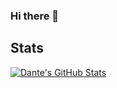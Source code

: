 ### Hi there 👋

<!--
**migrap/migrap** is a ✨ _special_ ✨ repository because its `README.md` (this file) appears on your GitHub profile.

Here are some ideas to get you started:

- 🔭 I’m currently working on ...
- 🌱 I’m currently learning ...
- 👯 I’m looking to collaborate on ...
- 🤔 I’m looking for help with ...
- 💬 Ask me about ...
- 📫 How to reach me: ...
- 😄 Pronouns: ...
- ⚡ Fun fact: ...
-->


## Stats
<a href="https://github.com/migrap">
  <img align="center" src="https://github-readme-stats.vercel.app/api?username=migrap&show_icons=true&line_height=27&count_private=true&title_color=e4740c&text_color=c9cacc&icon_color=e4740c&bg_color=1d1f21" alt="Dante's GitHub Stats" />
</a>
